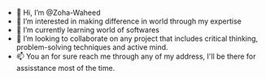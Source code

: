 - 👋 Hi, I’m @Zoha-Waheed
- 👀 I’m interested in making difference in world through my expertise
- 🌱 I’m currently learning world of softwares
- 💞️ I’m looking to collaborate on any project that includes critical thinking, problem-solving techniques and active mind.
- 📫 You an for sure reach me through any of my address, I'll be there for assisstance most of the time.

<!---
Zoha-Waheed/Zoha-Waheed is a ✨ special ✨ repository because its `README.md` (this file) appears on your GitHub profile.
You can click the Preview link to take a look at your changes.
--->
